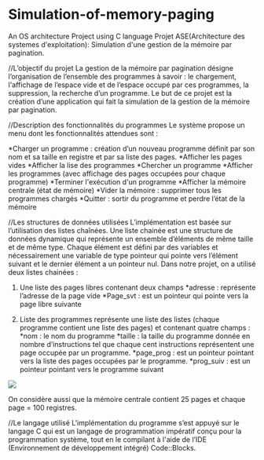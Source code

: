 # Simulation-of-memory-paging
An OS architecture Project using C language
Projet ASE(Architecture des systemes d'exploitation): Simulation d'une gestion de la mémoire par pagination.

//L’objectif du projet 
La gestion de la mémoire par pagination désigne l’organisation de l’ensemble des programmes à savoir : le chargement, l'affichage de l’espace vide et de l’espace occupé par ces programmes, la suppression, la recherche d’un programme.
Le but de ce projet est la création d’une application qui fait la simulation de la gestion de la mémoire par pagination.

//Description des fonctionnalités du programmes
Le système propose un menu dont les fonctionnalités attendues sont :

  *Charger un programme : création d’un nouveau programme définit par son nom et sa taille en registre et par sa liste des pages.
  *Afficher les pages vides
  *Afficher la lise des programmes
  *Chercher un programme
  *Afficher les programmes (avec affichage des pages occupées pour chaque programme)
  *Terminer l'exécution d'un programme
  *Afficher la mémoire centrale (état de mémoire)
  *Vider la mémoire : supprimer tous les programmes chargés
  *Quitter : sortir du programme et perdre l’état de la mémoire
  
//Les structures de données utilisées
L’implémentation est basée sur l’utilisation des listes chaînées. Une liste chainée est une structure de données dynamique qui représente un ensemble d’éléments de même taille et de même type. Chaque élément est défini par des variables et nécessairement une variable de type pointeur qui pointe vers l’élément suivant et le dernier élément a un pointeur nul.
Dans notre projet, on a utilisé deux listes chainées :

1) Une liste des pages libres contenant deux champs 
*adresse : représente l’adresse de la page vide
*Page_svt : est un pointeur qui pointe vers la page libre suivante

2) Liste des programmes représente une liste des listes (chaque programme contient une liste des pages) et contenant quatre champs :
*nom : le nom du programme
*taille : la taille du programme donnée en nombre d’instructions tel que chaque cent instructions représentent une page occupée par un programme.
*page_prog : est un pointeur pointant vers la liste des pages occupées par le programme.
*prog_suiv : est un pointeur pointant vers le programme suivant

![](images/pagination1.png)

On considère aussi que la mémoire centrale contient 25 pages et chaque page = 100 registres.

//Le langage utilisé
L'implémentation du programme s’est appuyé sur le langage C qui est un langage de programmation impératif conçu pour la programmation système, tout en le compilant à l'aide de l’IDE (Environnement de développement intégré) Code::Blocks. 
